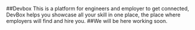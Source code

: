 ##Devbox
This is a platform for engineers and employer to get connected, DevBox helps you showcase all your skill in one place, the place where employers will find and hire you.
##We will be here working soon.
